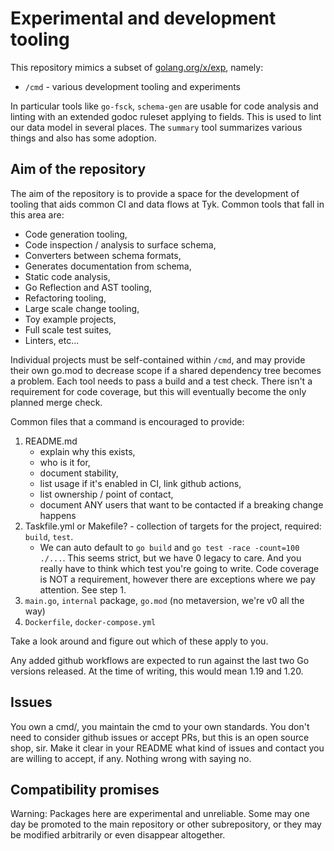 # Experimental and development tooling

This repository mimics a subset of
[golang.org/x/exp](https://pkg.go.dev/golang.org/x/exp), namely:

- `/cmd` - various development tooling and experiments

In particular tools like `go-fsck`, `schema-gen` are usable for code
analysis and linting with an extended godoc ruleset applying to fields.
This is used to lint our data model in several places. The `summary` tool
summarizes various things and also has some adoption.

## Aim of the repository

The aim of the repository is to provide a space for the development of tooling
that aids common CI and data flows at Tyk. Common tools that fall in this area are:

- Code generation tooling,
- Code inspection / analysis to surface schema,
- Converters between schema formats,
- Generates documentation from schema,
- Static code analysis,
- Go Reflection and AST tooling,
- Refactoring tooling,
- Large scale change tooling,
- Toy example projects,
- Full scale test suites,
- Linters, etc...

Individual projects must be self-contained within `/cmd`, and may provide
their own go.mod to decrease scope if a shared dependency tree becomes a
problem. Each tool needs to pass a build and a test check. There isn't a
requirement for code coverage, but this will eventually become the only
planned merge check.

Common files that a command is encouraged to provide:

1. README.md
    - explain why this exists,
    - who is it for,
    - document stability,
    - list usage if it's enabled in CI, link github actions,
    - list ownership / point of contact,
    - document ANY users that want to be contacted if a breaking change happens
2. Taskfile.yml or Makefile? - collection of targets for the project, required: `build`, `test`.
    - We can auto default to `go build` and `go test -race -count=100 ./...`.
      This seems strict, but we have 0 legacy to care. And you really have to
      think which test you're going to write. Code coverage is NOT a requirement,
      however there are exceptions where we pay attention. See step 1.
3. `main.go`, `internal` package, `go.mod` (no metaversion, we're v0 all the way)
4. `Dockerfile`, `docker-compose.yml`

Take a look around and figure out which of these apply to you.

Any added github workflows are expected to run against the last two Go
versions released. At the time of writing, this would mean 1.19 and 1.20.

## Issues

You own a cmd/, you maintain the cmd to your own standards. You don't
need to consider github issues or accept PRs, but this is an open source
shop, sir. Make it clear in your README what kind of issues and contact
you are willing to accept, if any. Nothing wrong with saying no.

## Compatibility promises

Warning: Packages here are experimental and unreliable. Some may one day
be promoted to the main repository or other subrepository, or they may be
modified arbitrarily or even disappear altogether.